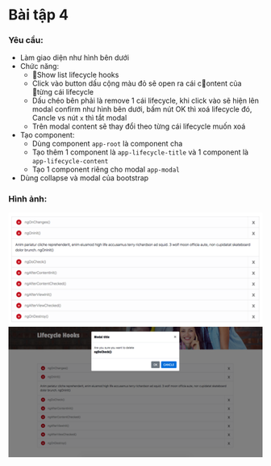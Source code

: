 # Bài tập 4
### Yêu cầu:
- Làm giao diện như hình bên dưới
- Chức năng:
    - Show list lifecycle hooks
    - Click vào button dấu cộng màu đỏ sẽ open ra cái content của từng cái lifecycle
    - Dấu chéo bên phải là remove 1 cái lifecycle, khi click vào sẽ hiện lên modal confirm như hình bên dưới, bấm nút OK thì xoá lifecycle đó, Cancle vs nút `x` thì tắt modal
    - Trên modal content sẽ thay đổi theo từng cái lifecycle muốn xoá
- Tạo component:
    - Dùng component `app-root` là component cha
    - Tạo thêm 1 component là `app-lifecycle-title` và 1 component là `app-lifecycle-content`
    - Tạo 1 component riêng cho modal `app-modal`
- Dùng collapse và modal của bootstrap

### Hình ảnh:
![image info](./exercise-6.png)
![image info](./exercise-6-2.png)
